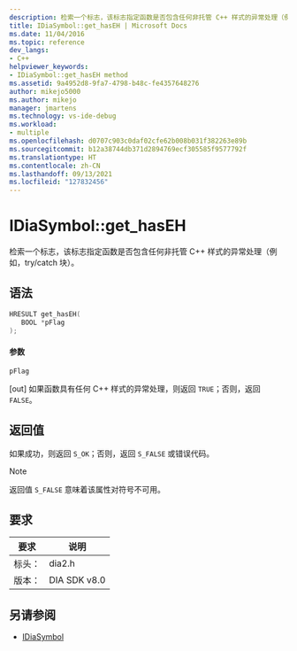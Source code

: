 ```yaml
---
description: 检索一个标志，该标志指定函数是否包含任何非托管 C++ 样式的异常处理（例如，try/catch 块）。
title: IDiaSymbol::get_hasEH | Microsoft Docs
ms.date: 11/04/2016
ms.topic: reference
dev_langs:
- C++
helpviewer_keywords:
- IDiaSymbol::get_hasEH method
ms.assetid: 9a4952d8-9fa7-4798-b48c-fe4357648276
author: mikejo5000
ms.author: mikejo
manager: jmartens
ms.technology: vs-ide-debug
ms.workload:
- multiple
ms.openlocfilehash: d0707c903c0daf02cfe62b008b031f382263e89b
ms.sourcegitcommit: b12a38744db371d2894769ecf305585f9577792f
ms.translationtype: HT
ms.contentlocale: zh-CN
ms.lasthandoff: 09/13/2021
ms.locfileid: "127832456"
---
```

# <a name="idiasymbolget_haseh"></a>IDiaSymbol::get_hasEH
检索一个标志，该标志指定函数是否包含任何非托管 C++ 样式的异常处理（例如，try/catch 块）。

## <a name="syntax"></a>语法

```C++
HRESULT get_hasEH(
   BOOL *pFlag
);
```

#### <a name="parameters"></a>参数
 `pFlag`

[out] 如果函数具有任何 C++ 样式的异常处理，则返回 `TRUE`；否则，返回 `FALSE`。

## <a name="return-value"></a>返回值
 如果成功，则返回 `S_OK`；否则，返回 `S_FALSE` 或错误代码。

> [!NOTE]
> 返回值 `S_FALSE` 意味着该属性对符号不可用。

## <a name="requirements"></a>要求

|要求|说明|
|-----------------|-----------------|
|标头：|dia2.h|
|版本：|DIA SDK v8.0|

## <a name="see-also"></a>另请参阅
- [IDiaSymbol](../../debugger/debug-interface-access/idiasymbol.md)
